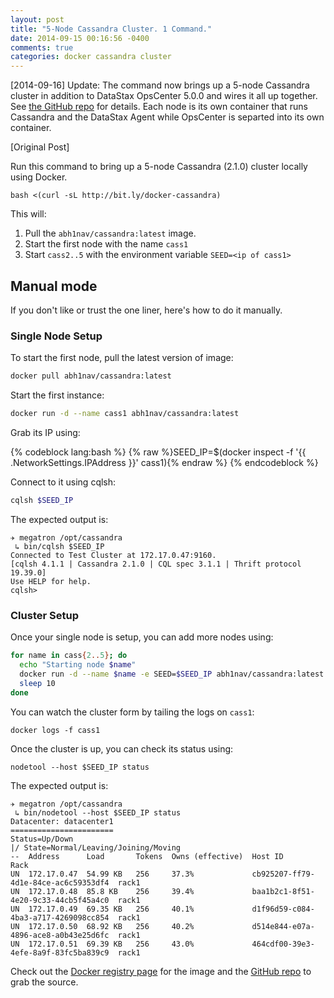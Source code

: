 ```yaml
---
layout: post
title: "5-Node Cassandra Cluster. 1 Command."
date: 2014-09-15 00:16:56 -0400
comments: true
categories: docker cassandra cluster
---
```


[2014-09-16] Update: The command now brings up a 5-node Cassandra cluster in addition to DataStax OpsCenter 5.0.0 and wires it all up together. See [the GitHub repo](http://github.com/abh1nav/cassandra) for details. Each node is its own container that runs Cassandra and the DataStax Agent while OpsCenter is separted into its own container. 

[Original Post]

Run this command to bring up a 5-node Cassandra (2.1.0) cluster locally using Docker.
```
bash <(curl -sL http://bit.ly/docker-cassandra)
```
  
This will:  
1. Pull the `abh1nav/cassandra:latest` image.  
2. Start the first node with the name `cass1`  
3. Start `cass2..5` with the environment variable `SEED=<ip of cass1>`  
 
## Manual mode

If you don't like or trust the one liner, here's how to do it manually.

### Single Node Setup
To start the first node, pull the latest version of image:
```bash
docker pull abh1nav/cassandra:latest
```
  
Start the first instance:
```bash
docker run -d --name cass1 abh1nav/cassandra:latest
```
  
Grab its IP using:
  
{% codeblock lang:bash %}
{% raw %}SEED_IP=$(docker inspect -f '{{ .NetworkSettings.IPAddress }}' cass1){% endraw %}
{% endcodeblock %}
  
Connect to it using cqlsh:  
```bash
cqlsh $SEED_IP
```

The expected output is:
```
✈ megatron /opt/cassandra
 ↳ bin/cqlsh $SEED_IP
Connected to Test Cluster at 172.17.0.47:9160.
[cqlsh 4.1.1 | Cassandra 2.1.0 | CQL spec 3.1.1 | Thrift protocol 19.39.0]
Use HELP for help.
cqlsh>
```

### Cluster Setup
Once your single node is setup, you can add more nodes using:
```bash
for name in cass{2..5}; do
  echo "Starting node $name"
  docker run -d --name $name -e SEED=$SEED_IP abh1nav/cassandra:latest
  sleep 10
done
```
You can watch the cluster form by tailing the logs on `cass1`:
```
docker logs -f cass1
```
Once the cluster is up, you can check its status using:
```
nodetool --host $SEED_IP status
```
The expected output is:
```
✈ megatron /opt/cassandra
 ↳ bin/nodetool --host $SEED_IP status
Datacenter: datacenter1
=======================
Status=Up/Down
|/ State=Normal/Leaving/Joining/Moving
--  Address      Load       Tokens  Owns (effective)  Host ID                               Rack
UN  172.17.0.47  54.99 KB   256     37.3%             cb925207-ff79-4d1e-84ce-ac6c59353df4  rack1
UN  172.17.0.48  85.8 KB    256     39.4%             baa1b2c1-8f51-4e20-9c33-44cb5f45a4c0  rack1
UN  172.17.0.49  69.35 KB   256     40.1%             d1f96d59-c084-4ba3-a717-4269098cc854  rack1
UN  172.17.0.50  68.92 KB   256     40.2%             d514e844-e07a-4896-ace8-a0b43e25d6fc  rack1
UN  172.17.0.51  69.39 KB   256     43.0%             464cdf00-39e3-4efe-8a9f-83fc5ba839c9  rack1
```

Check out the [Docker registry page](https://registry.hub.docker.com/u/abh1nav/cassandra/) for the image and the [GitHub repo](https://github.com/abh1nav/cassandra) to grab the source.